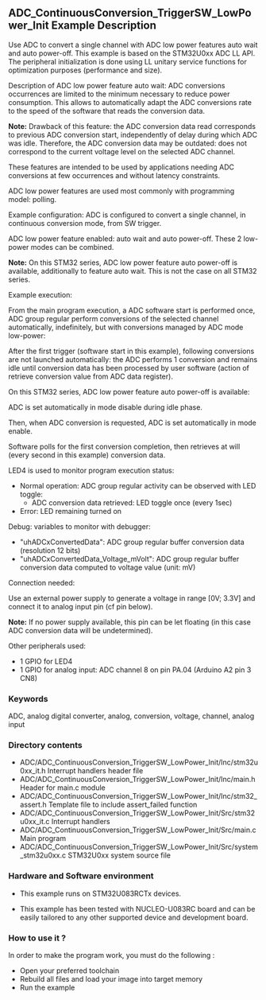 ## <b>ADC_ContinuousConversion_TriggerSW_LowPower_Init Example Description</b>

Use ADC to convert a single channel with ADC low power features
auto wait and auto power-off.
This example is based on the STM32U0xx ADC LL API.
The peripheral initialization is done using LL unitary service functions
for optimization purposes (performance and size).

Description of ADC low power feature auto wait:
ADC conversions occurrences are limited to the minimum necessary to reduce
power consumption.
This allows to automatically adapt the ADC conversions rate to the speed
of the software that reads the conversion data.

**Note:** Drawback of this feature: the ADC conversion data read corresponds to
          previous ADC conversion start, independently of delay during which
          ADC was idle.
          Therefore, the ADC conversion data may be outdated: does not correspond 
          to the current voltage level on the selected ADC channel.

These features are intended to be used by applications needing ADC conversions
at few occurrences and without latency constraints.

ADC low power features are used most commonly with programming model: polling.

Example configuration:
ADC is configured to convert a single channel, in continuous conversion mode,
from SW trigger.

ADC low power feature enabled: auto wait and auto power-off.
These 2 low-power modes can be combined.

**Note:** On this STM32 series, ADC low power feature auto power-off is available,
          additionally to feature auto wait.
          This is not the case on all STM32 series.

Example execution:

From the main program execution, a ADC software start is performed once,
ADC group regular perform conversions of the selected channel
automatically, indefinitely, but with conversions managed by ADC mode low-power:

After the first trigger (software start in this example), following conversions
are not launched automatically: the ADC performs 1 conversion and remains idle
until conversion data has been processed by user software (action of retrieve
conversion value from ADC data register).

On this STM32 series, ADC low power feature auto power-off is available:

ADC is set automatically in mode disable during idle phase.

Then, when ADC conversion is requested, ADC is set automatically in mode enable. 

Software polls for the first conversion completion, then retrieves at will
(every second in this example) conversion data.

LED4 is used to monitor program execution status:

- Normal operation: ADC group regular activity can be observed with LED toggle:
  - ADC conversion data retrieved: LED toggle once (every 1sec)
- Error: LED remaining turned on

Debug: variables to monitor with debugger:

- "uhADCxConvertedData": ADC group regular buffer conversion data (resolution 12 bits)
- "uhADCxConvertedData_Voltage_mVolt": ADC group regular buffer conversion data computed to voltage value (unit: mV)

Connection needed:

Use an external power supply to generate a voltage in range [0V; 3.3V]
and connect it to analog input pin (cf pin below).

**Note:** If no power supply available, this pin can be let floating (in this case
          ADC conversion data will be undetermined).

Other peripherals used:

 - 1 GPIO for LED4
 - 1 GPIO for analog input: ADC channel 8 on pin PA.04 (Arduino A2 pin 3 CN8)

### <b>Keywords</b>

ADC, analog digital converter, analog, conversion, voltage, channel, analog input

### <b>Directory contents</b>

  - ADC/ADC_ContinuousConversion_TriggerSW_LowPower_Init/Inc/stm32u0xx_it.h         Interrupt handlers header file
  - ADC/ADC_ContinuousConversion_TriggerSW_LowPower_Init/Inc/main.h                  Header for main.c module
  - ADC/ADC_ContinuousConversion_TriggerSW_LowPower_Init/Inc/stm32_assert.h          Template file to include assert_failed function
  - ADC/ADC_ContinuousConversion_TriggerSW_LowPower_Init/Src/stm32u0xx_it.c         Interrupt handlers
  - ADC/ADC_ContinuousConversion_TriggerSW_LowPower_Init/Src/main.c                  Main program
  - ADC/ADC_ContinuousConversion_TriggerSW_LowPower_Init/Src/system_stm32u0xx.c     STM32U0xx system source file


### <b>Hardware and Software environment</b>

  - This example runs on STM32U083RCTx devices.

  - This example has been tested with NUCLEO-U083RC board and can be
    easily tailored to any other supported device and development board.

### <b>How to use it ?</b>

In order to make the program work, you must do the following :

 - Open your preferred toolchain
 - Rebuild all files and load your image into target memory
 - Run the example

